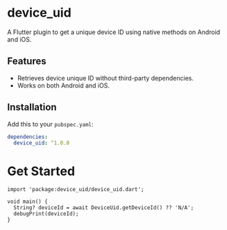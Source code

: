 # device_uid

A Flutter plugin to get a unique device ID using native methods on Android and iOS.

## Features
- Retrieves device unique ID without third-party dependencies.
- Works on both Android and iOS.

## Installation
Add this to your `pubspec.yaml`:
```yaml
dependencies:
  device_uid: ^1.0.0
```

# Get Started

``` 
import 'package:device_uid/device_uid.dart';

void main() {
  String? deviceId = await DeviceUid.getDeviceId() ?? 'N/A';
  debugPrint(deviceId);
}
```
